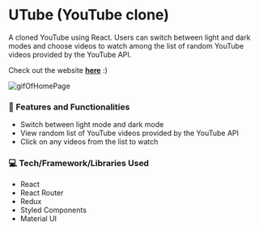 # UTube (YouTube clone)
A cloned YouTube using React. Users can switch between light and dark modes and choose videos to watch among the list of random YouTube videos provided by the YouTube API. 

Check out the website [**here**](https://youtube-clone-one-navy.vercel.app/) :)

![gifOfHomePage](https://media.giphy.com/media/v1.Y2lkPTc5MGI3NjExYzIxNzFjMmFjYmI5YzU0NDkxNWFkNWQ0ZWU3N2E2NTI1NTA1NjFiMiZjdD1n/sScd0f3eJFIXlKC2cI/giphy.gif)


### :star2: Features and Functionalities
* Switch between light mode and dark mode
* View random list of YouTube videos provided by the YouTube API
* Click on any videos from the list to watch


### :computer: Tech/Framework/Libraries Used
* React
* React Router
* Redux
* Styled Components 
* Material UI

